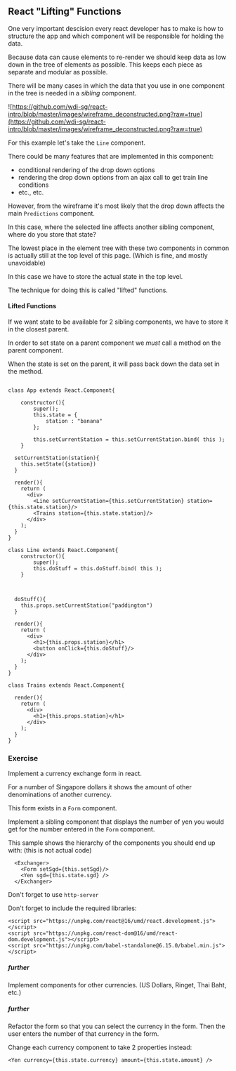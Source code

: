 ## React "Lifting" Functions

One very important descision every react developer has to make is how to structure the app and which component will be responsible for holding the data.

Because data can cause elements to re-render we should keep data as low down in the tree of elements as possible. This keeps each piece as separate and modular as possible.

There will be many cases in which the data that you use in one component in the tree is needed in a *sibling* component.

![https://github.com/wdi-sg/react-intro/blob/master/images/wireframe_deconstructed.png?raw=true](https://github.com/wdi-sg/react-intro/blob/master/images/wireframe_deconstructed.png?raw=true)

For this example let's take the `Line` component.

There could be many features that are implemented in this component:
  - conditional rendering of the drop down options
  - rendering the drop down options from an ajax call to get train line conditions
  - etc., etc.

However, from the wireframe it's most likely that the drop down affects the main `Predictions` component.

In this case, where the selected line affects another sibling component, where do you store that state?

The lowest place in the element tree with these two components in common is actually still at the top level of this page. (Which is fine, and mostly unavoidable)

In this case we have to store the actual state in the top level.

The technique for doing this is called "lifted" functions.

#### Lifted Functions
If we want state to be available for 2 sibling components, we have to store it in the closest parent.

In order to set state on a parent component we *must* call a method on the parent component.

When the state is set on the parent, it will pass back down the data set in the method.

```

class App extends React.Component{

	constructor(){
		super();
		this.state = {
			station : "banana"
		};

		this.setCurrentStation = this.setCurrentStation.bind( this );
	}

  setCurrentStation(station){
    this.setState({station})
  }

  render(){
    return (
      <div>
        <Line setCurrentStation={this.setCurrentStation} station={this.state.station}/>
        <Trains station={this.state.station}/>
      </div>
    );
  }
}

class Line extends React.Component{
	constructor(){
		super();
		this.doStuff = this.doStuff.bind( this );
	}



  doStuff(){
    this.props.setCurrentStation("paddington")
  }

  render(){
    return (
      <div>
        <h1>{this.props.station}</h1>
        <button onClick={this.doStuff}/>
      </div>
    );
  }
}

class Trains extends React.Component{

  render(){
    return (
      <div>
        <h1>{this.props.station}</h1>
      </div>
    );
  }
}
```

### Exercise
Implement a currency exchange form in react.

For a number of Singapore dollars it shows the amount of other denominations of another currency.

This form exists in a `Form` component.

Implement a sibling component that displays the number of yen you would get for the number entered in the `Form` component.



This sample shows the hierarchy of the components you should end up with: (this is not actual code)
```
  <Exchanger>
    <Form setSgd={this.setSgd}/>
    <Yen sgd={this.state.sgd} />
  </Exchanger>
```

Don't forget to use `http-server`

Don't forget to include the required libraries:

```
<script src="https://unpkg.com/react@16/umd/react.development.js"></script>
<script src="https://unpkg.com/react-dom@16/umd/react-dom.development.js"></script>
<script src="https://unpkg.com/babel-standalone@6.15.0/babel.min.js"></script>
```

##### further
Implement components for other currencies. (US Dollars, Ringet, Thai Baht, etc.)

##### further
Refactor the form so that you can select the currency in the form. Then the user enters the number of that currency in the form.

Change each currency component to take 2 properties instead:
```
<Yen currency={this.state.currency} amount={this.state.amount} />
```

